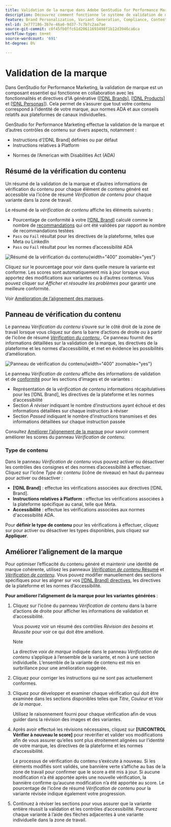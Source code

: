 ```yaml
---
title: Validation de la marque dans Adobe GenStudio for Performance Marketing
description: Découvrez comment fonctionne le système de validation de marque intégré dans GenStudio for Performance Marketing.
feature: Brand Personalization, Variant Generation, Compliance, Content Generation, Content Review, Generative AI
exl-id: 2e777186-3b7e-46a6-9d37-7c7b7c2aa7ae
source-git-commit: c0f45fb0ffc61d20611693498f1b12d3946ca6ca
workflow-type: tm+mt
source-wordcount: '691'
ht-degree: 0%

---
```


# Validation de la marque

Dans GenStudio for Performance Marketing, la validation de marque est un composant essentiel qui fonctionne en collaboration avec les fonctionnalités et directives d’IA générative ([[!DNL Brands]](/help/user-guide/guidelines/brands.md), [[!DNL Products]](/help/user-guide/guidelines/products.md) et [[!DNL Personas]](/help/user-guide/guidelines/personas.md)). Cela permet de s’assurer que tout votre contenu correspond à l’identité de votre marque, aux normes ADA et aux conseils relatifs aux plateformes de canaux individuelles.

GenStudio for Performance Marketing effectue la validation de la marque et d’autres contrôles de contenu sur divers aspects, notamment :

* Instructions d’[!DNL Brand] définies ou par défaut
* Instructions relatives à Platform
<!-- * Ethical considerations related to gender, ethnicity, race, disability status, and age in AI-generated content -->
* Normes de l’American with Disabilities Act (ADA)

## Résumé de la vérification du contenu

Un résumé de la validation de la marque et d’autres informations de vérification du contenu pour chaque élément de contenu généré est accessible via l’icône de résumé _Vérification de contenu_ pour chaque variante dans la zone de travail.

Le résumé de la _vérification de contenu_ affiche les éléments suivants :

* Pourcentage de conformité à votre [[!DNL Brand]](brands.md) calculé comme le nombre de [recommandations](overview.md) qui ont été validées par rapport au nombre de recommandations testées
* `Pass` ou `Fail` résultat pour les directives de la plateforme, telles que Meta ou LinkedIn
* `Pass` ou `Fail` résultat pour les normes d’accessibilité ADA

![Résumé de la vérification du contenu](/help/assets/content-check-summary.png){width="400" zoomable="yes"}

Cliquez sur le pourcentage pour voir dans quelle mesure la variante est conforme. Les scores sont automatiquement mis à jour lorsque vous apportez des modifications aux variantes ou à d’autres contenus. Vous pouvez cliquer sur _Afficher et résoudre les problèmes_ pour garantir une meilleure conformité.

Voir [Amélioration de l’alignement des marques](#improve-brand-alignment).

## Panneau de vérification du contenu

Le panneau _Vérification du contenu_ s’ouvre sur le côté droit de la zone de travail lorsque vous cliquez sur dans la barre d’actions de droite _ou_ à partir de l’icône de résumé [_Vérification du contenu_ ](#content-check-summary). Ce panneau fournit des informations détaillées sur la validation de la marque, les directives de la plateforme et les normes d’accessibilité, et met en évidence les possibilités d’amélioration.

![Panneau de vérification du contenu](/help/assets/content-check-panel.png){width="400" zoomable="yes"}

Le panneau _Vérification de contenu_ affiche des informations de validation et de [conformité](/help/user-guide/guidelines/overview.md#compliance) pour les sections d’images et de variantes :

* Représentation de la _vérification de contenu_ informations récapitulatives pour les [!DNL Brand], les directives de la plateforme et les normes d’accessibilité
* Section _À réviser_ indiquant le nombre d’instructions ayant échoué et des informations détaillées sur chaque instruction à réviser
* Section _Passed_ indiquant le nombre d’instructions transmises et des informations détaillées sur chaque instruction passée

Consultez [Améliorer l’alignement de la marque](#improve-brand-alignment) pour savoir comment améliorer les scores du panneau _Vérification de contenu_.

### Type de contenu

Dans le panneau _Vérification de contenu_ vous pouvez activer ou désactiver les contrôles des consignes et des normes d’accessibilité à effectuer. Cliquez sur l’icône _Type de contenu_ (icône de niveaux) en haut du panneau pour activer ou désactiver :

* **[!DNL Brand]** : effectue les vérifications associées aux directives [!DNL Brand].
* **Instructions relatives à Platform** : effectue les vérifications associées à la plateforme spécifique au canal, telle que Meta.
* **Accessibilité** : effectue les vérifications associées aux normes d&#39;accessibilité ADA.

Pour **définir le type de contenu** pour les vérifications à effectuer, cliquez sur pour activer ou désactiver les types disponibles, puis cliquez sur **Appliquer**.

## Améliorer l’alignement de la marque

Pour optimiser l’efficacité du contenu généré et maintenir une identité de marque cohérente, utilisez les panneaux [_Vérification de contenu_ Résumé](#content-check-summary) et [_Vérification de contenu_](#content-check-panel). Vous pouvez modifier manuellement des sections spécifiques pour les aligner sur vos [[!DNL Brand] directives](brands.md), les directives de la plateforme et les normes d’accessibilité.

**Pour améliorer l’alignement de la marque pour les variantes générées** :

1. Cliquez sur l’icône du panneau _Vérification de contenu_ dans la barre d’actions de droite pour afficher les informations de validation et d’accessibilité.

   Vous pouvez voir un résumé des contrôles _Révision des besoins_ et _Réussite_ pour voir ce qui doit être amélioré.

   >[!NOTE]
   >
   > La directive _voix de marque_ indiquée dans le panneau _Vérification de contenu_ s’applique à l’ensemble de la variante, et non à une section individuelle. L’ensemble de la variante de contenu est mis en surbrillance pour une amélioration suggérée.

1. Cliquez pour corriger les instructions qui ne sont pas actuellement conformes.
1. Cliquez pour développer et examiner chaque vérification qui doit être examinée dans les sections disponibles telles que _Titre_, _Couleur_ et _Voix de la marque_.

   Utilisez le raisonnement fourni pour chaque vérification afin de vous guider dans la révision des images et des variantes.

1. Après avoir effectué les révisions nécessaires, cliquez sur **[!UICONTROL Vérifier à nouveau le score]** pour revérifier et valider vos modifications afin de vous assurer qu’elles sont plus étroitement alignées sur l’identité de votre marque, les directives de la plateforme et les normes d’accessibilité.

   Le processus de vérification du contenu s’exécute à nouveau. Si les éléments modifiés sont validés, une bannière verte s’affiche au bas de la zone de travail pour confirmer que le score a été mis à jour. Si aucune modification n’a été apportée après une nouvelle vérification, la bannière confirme qu’aucune modification n’a été apportée au score. Le pourcentage de l’icône de résumé _Vérification de contenu_ pour la variante révisée indique également votre progression.

1. Continuez à réviser les sections pour vous assurer que la variante entière réussit la validation et les contrôles d’accessibilité. Parcourez chaque variante à l’aide des flèches adjacentes à une variante individuelle dans la zone de travail.
